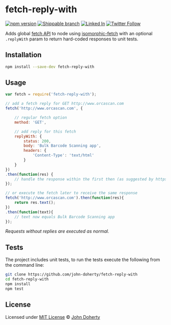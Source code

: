 # fetch-reply-with

[![npm version](https://badge.fury.io/js/fetch-reply-with.svg)](https://www.npmjs.com/package/fetch-reply-with) [![Shippable branch](https://img.shields.io/shippable/59a3e414c80c0407002b779f/master.svg)](https://app.shippable.com/projects/59a3e414c80c0407002b779f) [![Linked In](https://img.shields.io/badge/Linked-In-blue.svg)](https://www.linkedin.com/in/john-i-doherty) [![Twitter Follow](https://img.shields.io/twitter/follow/CambridgeMVP.svg?style=social&label=Twitter&style=plastic)](https://twitter.com/CambridgeMVP)

Adds global [fetch API](https://developers.google.com/web/updates/2015/03/introduction-to-fetch) to node using [isomorphic-fetch](https://www.npmjs.com/package/isomorphic-fetch) with an optional `.replyWith` param to return hard-coded responses to unit tests.

## Installation

```bash
npm install --save-dev fetch-reply-with
```

## Usage

```js
var fetch = require('fetch-reply-with');

// add a fetch reply for GET http://www.orcascan.com
fetch('http://www.orcascan.com', {

    // regular fetch option
    method: 'GET',

    // add reply for this fetch
    replyWith: {
        status: 200,
        body: 'Bulk Barcode Scanning app',
        headers: {
            'Content-Type': 'text/html'
        }
    }
})
.then(function(res) {
    // handle the response within the first then (as suggested by https://github.com/kevmarchant)
});

// or execute the fetch later to receive the same response
fetch('http://www.orcascan.com').then(function(res){
    return res.text();
})
.then(function(text){
    // text now equals Bulk Barcode Scanning app
});
```

_Requests without replies are executed as normal._

## Tests

The project includes unit tests, to run the tests execute the following from the command line:

```bash
git clone https://github.com/john-doherty/fetch-reply-with
cd fetch-reply-with
npm install
npm test
```

## License

Licensed under [MIT License](LICENSE) &copy; [John Doherty](http://www.johndoherty.info)